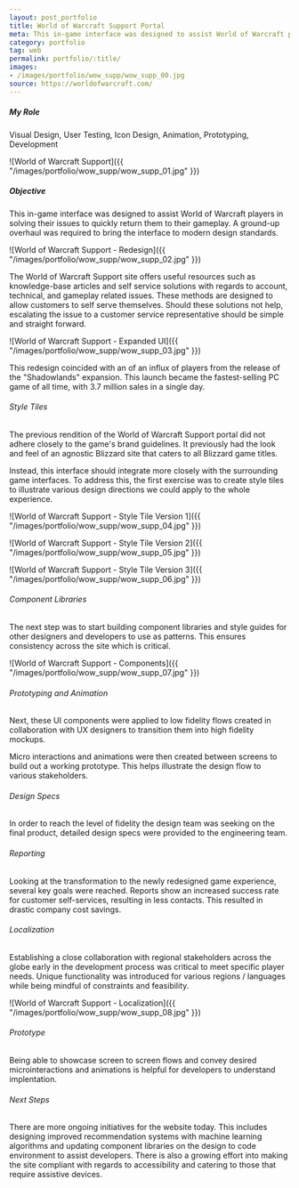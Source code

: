 ```yaml
---
layout: post_portfolio
title: World of Warcraft Support Portal
meta: This in-game interface was designed to assist World of Warcraft players in solving their issues to quickly return them to their gameplay. A ground-up overhaul was required to bring the interface to modern design standards.
category: portfolio
tag: web
permalink: portfolio/:title/
images: 
- /images/portfolio/wow_supp/wow_supp_00.jpg
source: https://worldofwarcraft.com/
---
```


##### My Role

Visual Design, User Testing, Icon Design, Animation, Prototyping, Development

![World of Warcraft Support]({{ "/images/portfolio/wow_supp/wow_supp_01.jpg" }})

##### Objective

This in-game interface was designed to assist World of Warcraft players in solving their issues to quickly return them to their gameplay. A ground-up overhaul was required to bring the interface to modern design standards. 

![World of Warcraft Support - Redesign]({{ "/images/portfolio/wow_supp/wow_supp_02.jpg" }})

The World of Warcraft Support site offers useful resources such as knowledge-base articles and self service solutions with regards to account, technical, and gameplay related issues. These methods are designed to allow customers to self serve themselves. Should these solutions not help, escalating the issue to a customer service representative should be simple and straight forward. 

![World of Warcraft Support - Expanded UI]({{ "/images/portfolio/wow_supp/wow_supp_03.jpg" }})

This redesign coincided with an of an influx of players from the release of the "Shadowlands" expansion. This launch became the fastest-selling PC game of all time, with 3.7 million sales in a single day.

###### Style Tiles

The previous rendition of the World of Warcraft Support portal did not adhere closely to the game's brand guidelines. It previously had the look and feel of an agnostic Blizzard site that caters to all Blizzard game titles. 

Instead, this interface should integrate more closely with the surrounding game interfaces. To address this, the first exercise was to create style tiles to illustrate various design directions we could apply to the whole experience. 

![World of Warcraft Support - Style Tile Version 1]({{ "/images/portfolio/wow_supp/wow_supp_04.jpg" }})

![World of Warcraft Support - Style Tile Version 2]({{ "/images/portfolio/wow_supp/wow_supp_05.jpg" }})

![World of Warcraft Support - Style Tile Version 3]({{ "/images/portfolio/wow_supp/wow_supp_06.jpg" }})

###### Component Libraries

The next step was to start building component libraries and style guides for other designers and developers to use as patterns. This ensures consistency across the site which is critical.

![World of Warcraft Support - Components]({{ "/images/portfolio/wow_supp/wow_supp_07.jpg" }})

###### Prototyping and Animation

Next, these UI components were applied to low fidelity flows created in collaboration with UX designers to transition them into high fidelity mockups.

Micro interactions and animations were then created between screens to build out a working prototype. This helps illustrate the design flow to various stakeholders.

###### Design Specs

In order to reach the level of fidelity the design team was seeking on the final product, detailed design specs were provided to the engineering team. 

###### Reporting

Looking at the transformation to the newly redesigned game experience, several key goals were reached. Reports show an increased success rate for customer self-services, resulting in less contacts. This resulted in drastic company cost savings.

###### Localization

Establishing a close collaboration with regional stakeholders across the globe early in the development process was critical to meet specific player needs. Unique functionality was introduced for various regions / languages while being mindful of constraints and feasibility.

![World of Warcraft Support - Localization]({{ "/images/portfolio/wow_supp/wow_supp_08.jpg" }})

###### Prototype

Being able to showcase screen to screen flows and convey desired microinteractions and animations is helpful for developers to understand implentation.

###### Next Steps

There are more ongoing initiatives for the website today. This includes designing improved recommendation systems with machine learning algorithms and updating component libraries on the design to code environment to assist developers. There is also a growing effort into making the site compliant with regards to accessibility and catering to those that require assistive devices.